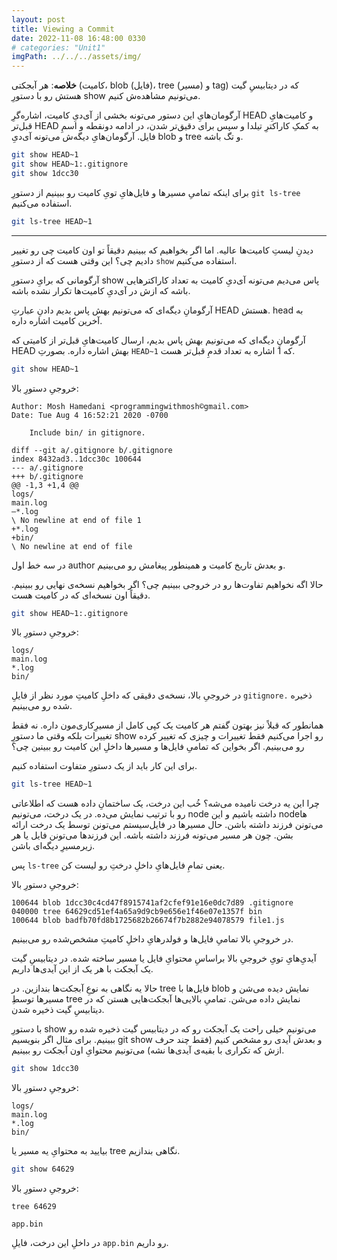 ```yaml
---
layout: post
title: Viewing a Commit
date: 2022-11-08 16:48:00 0330
# categories: "Unit1"
imgPath: ../../../assets/img/
---
```


**خلاصه**:‌ هر آبجکتی (کامیت، blob (فایل)، tree (مسیر) و tag) که در دیتابیسِ گیت هستش رو با دستورِ show می‌تونیم مشاهده‌ش کنیم.

آرگومان‌هایِ این دستور می‌تونه بخشی از آی‌دیِ کامیت، اشاره‌گرِ HEAD و کامیت‌هایِ قبل‌تر HEAD به کمکِ کاراکترِ تیلدا و سپس برای دقیق‌تر شدن، در ادامه دونقطه و اسمِ فایل. آرگومان‌هایِ دیگه‌ش می‌تونه آی‌دیِ blob و tree و تگ باشه.

```bash
git show HEAD~1
git show HEAD~1:.gitignore
git show 1dcc30
```

برای اینکه تمامیِ مسیرها و فایل‌هایِ تویِ کامیت رو ببینیم از دستورِ `git ls-tree` استفاده می‌کنیم.

```bash
git ls-tree HEAD~1
```

---

دیدنِ لیستِ‌ کامیت‌ها عالیه. اما اگر بخواهیم که ببینیم دقیقاً تو اون کامیت چی رو تغییر دادیم چی؟ این وقتی هست که از دستورِ `show` استفاده می‌کنیم. 

آرگومانی که برایِ دستورِ show پاس می‌دیم می‌تونه آی‌دیِ کامیت به تعداد کاراکترهایی باشه که ازش در آی‌دیِ کامیت‌ها تکرار نشده باشه. 

آرگومانِ دیگه‌ای که می‌تونیم بهش پاس بدیم دادنِ عبارتِ HEAD هستش. head به آخرین کامیت اشاره داره. 

آرگومانِ دیگه‌ای که می‌تونیم بهش پاس بدیم، ارسال کامیت‌هایِ قبل‌تر از کامیتی که HEAD بهش اشاره داره. بصورتِ `HEAD~1` که 1 اشاره به تعداد قدمِ قبل‌تر هست. 

```bash
git show HEAD~1
```

خروجیِ دستورِ بالا:

```
Author: Mosh Hamedani <programmingwithmosh©gmail.com>
Date: Tue Aug 4 16:52:21 2020 -0700

	Include bin/ in gitignore.

diff --git a/.gitignore b/.gitignore
index 8432ad3..1dcc30c 100644
--- a/.gitignore
+++ b/.gitignore
@@ -1,3 +1,4 @@
logs/
main.log
—*.log
\ No newline at end of file 1
+*.log
+bin/
\ No newline at end of file
```

در سه خط اول author و بعدش تاریخ کامیت و همینطور پیغامش رو می‌بینیم. 

حالا اگه نخواهیم تفاوت‌ها رو در خروجی ببینیم چی؟ اگر بخواهیم نسخه‌ی نهایی رو ببینیم. دقیقاً اون نسخه‌ای که در کامیت هست. 

```bash
git show HEAD~1:.gitignore
```

خروجیِ دستورِ بالا:

```
logs/
main.log
*.log
bin/
```

در خروجیِ بالا، نسخه‌ی دقیقی که داخلِ کامیتِ مورد نظر از فایلِ‌ `gitignore.` ذخیره شده رو می‌بینیم.

همانطور که قبلاً نیز بهتون گفتم هر کامیت یک کپی کامل از مسیرِ‌کاری‌مون داره. نه فقط تغییرات بلکه وقتی ما دستورِ show رو اجرا می‌کنیم فقط تغییرات و چیزی که تغییر کرده رو می‌بینیم. اگر بخواین که تمامیِ فایل‌ها و مسیرها داخلِ این کامیت رو ببینین چی؟

برای این کار باید از یک دستورِ متفاوت استفاده کنیم.

```bash
git ls-tree HEAD~1
```

چرا این یه درخت نامیده می‌شه؟ خُب این درخت، یک ساختمان‌ِ داده هست که اطلاعاتی رو با ترتیب نمایش‌ می‌ده. در یک درخت، می‌تونیم node داشته باشیم و این nodeها می‌تونن فرزند داشته باشن. حال مسیر‌ها در فایل‌سیستم می‌تونن توسط یک درخت ارائه بشن. چون هر مسیر می‌تونه فرزند داشته باشه. این ‌فرزندها می‌تونن فایل یا هر زیرمسیرِ دیگه‌ای باشن. 

پس `ls-tree` یعنی تمامِ فایل‌هایِ داخلِ درختِ رو لیست کن.

خروجیِ دستورِ بالا:

```
100644 blob 1dcc30c4cd47f8915741af2cfef91e16e0dc7d89 .gitignore
040000 tree 64629cd51ef4a65a9d9cb9e656e1f46e07e1357f bin
100644 blob badfb70fd8b1725682b26674f7b2882e94078579 file1.js
```

در خروجیِ بالا تمامیِ فایل‌ها و فولدرهایِ داخلِ کامیتِ مشخص‌شده رو می‌بینیم. 

آیدیِ‌هایِ تویِ خروجیِ بالا براساسِ محتوایِ فایل یا مسیر ساخته شده. در دیتابیسِ گیت یک آبجکت با هر یک از این آیدی‌ها داریم. 

حالا یه نگاهی به نوعِ آبجکت‌ها بندازین. در tree فایل‌ها با blob نمایش دیده می‌شن و مسیر‌ها توسطِ tree نمایش داده می‌شن. تمامیِ بالایی‌ها آبجکت‌هایی هستن که در دیتابیسِ گیت ذخیره شدن. 

با دستورِ show می‌تونیم خیلی راحت یک آبجکت رو که در دیتابیس گیت ذخیره شده رو ببینیم. برای مثال اگر بنویسیم git show و بعدش آیدی رو مشخص کنیم (فقط چند حرف ازش که تکراری با بقیه‌ی آیدی‌ها نشه) می‌تونیم محتوایِ اون آبجکت رو ببینیم.

```bash
git show 1dcc30
```

خروجیِ دستورِ بالا:

```
logs/
main.log
*.log
bin/
```

بیایید به محتوایِ یه مسیر یا tree نگاهی بندازیم.

```bash
git show 64629
```

خروجیِ دستورِ بالا:

```
tree 64629

app.bin
```

در داخلِ این درخت، فایل‌ِ `app.bin` رو داریم.